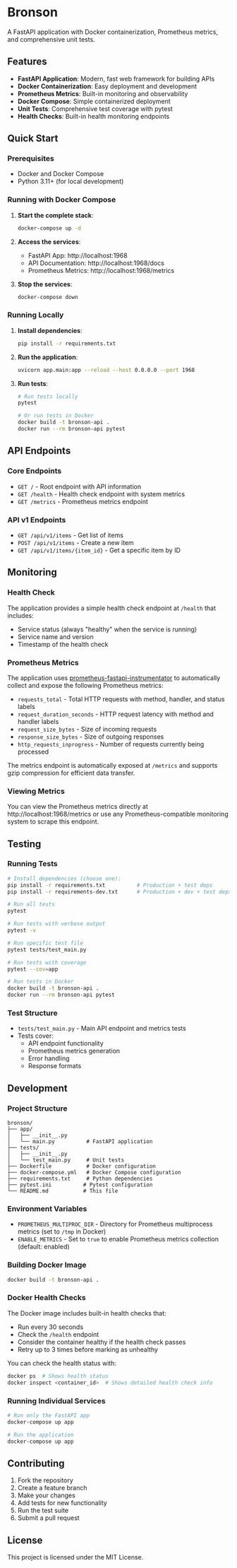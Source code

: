 # Bronson

A FastAPI application with Docker containerization, Prometheus metrics, and comprehensive unit tests.

## Features

- **FastAPI Application**: Modern, fast web framework for building APIs
- **Docker Containerization**: Easy deployment and development
- **Prometheus Metrics**: Built-in monitoring and observability
- **Docker Compose**: Simple containerized deployment
- **Unit Tests**: Comprehensive test coverage with pytest
- **Health Checks**: Built-in health monitoring endpoints

## Quick Start

### Prerequisites

- Docker and Docker Compose
- Python 3.11+ (for local development)

### Running with Docker Compose

1. **Start the complete stack**:
   ```bash
   docker-compose up -d
   ```

2. **Access the services**:
   - FastAPI App: http://localhost:1968
   - API Documentation: http://localhost:1968/docs
   - Prometheus Metrics: http://localhost:1968/metrics

3. **Stop the services**:
   ```bash
   docker-compose down
   ```

### Running Locally

1. **Install dependencies**:
   ```bash
   pip install -r requirements.txt
   ```

2. **Run the application**:
   ```bash
   uvicorn app.main:app --reload --host 0.0.0.0 --port 1968
   ```

3. **Run tests**:
   ```bash
   # Run tests locally
   pytest
   
   # Or run tests in Docker
   docker build -t bronson-api .
   docker run --rm bronson-api pytest
   ```

## API Endpoints

### Core Endpoints

- `GET /` - Root endpoint with API information
- `GET /health` - Health check endpoint with system metrics
- `GET /metrics` - Prometheus metrics endpoint

### API v1 Endpoints

- `GET /api/v1/items` - Get list of items
- `POST /api/v1/items` - Create a new item
- `GET /api/v1/items/{item_id}` - Get a specific item by ID

## Monitoring

### Health Check

The application provides a simple health check endpoint at `/health` that includes:

- Service status (always "healthy" when the service is running)
- Service name and version
- Timestamp of the health check

### Prometheus Metrics

The application uses [prometheus-fastapi-instrumentator](https://github.com/trallnag/prometheus-fastapi-instrumentator) to automatically collect and expose the following Prometheus metrics:

- `requests_total` - Total HTTP requests with method, handler, and status labels
- `request_duration_seconds` - HTTP request latency with method and handler labels
- `request_size_bytes` - Size of incoming requests
- `response_size_bytes` - Size of outgoing responses
- `http_requests_inprogress` - Number of requests currently being processed

The metrics endpoint is automatically exposed at `/metrics` and supports gzip compression for efficient data transfer.

### Viewing Metrics

You can view the Prometheus metrics directly at http://localhost:1968/metrics or use any Prometheus-compatible monitoring system to scrape this endpoint.

## Testing

### Running Tests

```bash
# Install dependencies (choose one):
pip install -r requirements.txt          # Production + test deps
pip install -r requirements-dev.txt      # Production + dev + test deps

# Run all tests
pytest

# Run tests with verbose output
pytest -v

# Run specific test file
pytest tests/test_main.py

# Run tests with coverage
pytest --cov=app

# Run tests in Docker
docker build -t bronson-api .
docker run --rm bronson-api pytest
```

### Test Structure

- `tests/test_main.py` - Main API endpoint and metrics tests
- Tests cover:
  - API endpoint functionality
  - Prometheus metrics generation
  - Error handling
  - Response formats

## Development

### Project Structure

```
bronson/
├── app/
│   ├── __init__.py
│   └── main.py          # FastAPI application
├── tests/
│   ├── __init__.py
│   └── test_main.py     # Unit tests
├── Dockerfile           # Docker configuration
├── docker-compose.yml   # Docker Compose configuration
├── requirements.txt     # Python dependencies
├── pytest.ini          # Pytest configuration
└── README.md           # This file
```

### Environment Variables

- `PROMETHEUS_MULTIPROC_DIR` - Directory for Prometheus multiprocess metrics (set to `/tmp` in Docker)
- `ENABLE_METRICS` - Set to `true` to enable Prometheus metrics collection (default: enabled)

### Building Docker Image

```bash
docker build -t bronson-api .
```

### Docker Health Checks

The Docker image includes built-in health checks that:

- Run every 30 seconds
- Check the `/health` endpoint
- Consider the container healthy if the health check passes
- Retry up to 3 times before marking as unhealthy

You can check the health status with:
```bash
docker ps  # Shows health status
docker inspect <container_id>  # Shows detailed health check info
```

### Running Individual Services

```bash
# Run only the FastAPI app
docker-compose up app

# Run the application
docker-compose up app
```

## Contributing

1. Fork the repository
2. Create a feature branch
3. Make your changes
4. Add tests for new functionality
5. Run the test suite
6. Submit a pull request

## License

This project is licensed under the MIT License.
